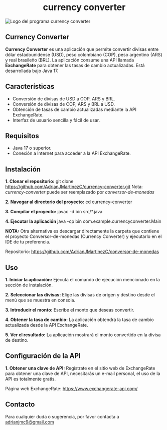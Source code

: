<h1 align="center"> currency converter </h1>

![Logo del programa currency converter](https://github.com/AdrianJMartinezC/conversor-de-monedas/assets/162757382/b7a02ce6-7ec9-4072-b096-05ea18756b95)

## Currency Converter ##

**Currency Converter** es una aplicación que permite convertir divisas entre dólar estadounidense (USD),
peso colombiano (COP), peso argentino (ARS) y real brasileño (BRL). La aplicación consume una API 
llamada **ExchangeRate** para obtener las tasas de cambio actualizadas. Está desarrollada bajo Java 17.

## Características ##

* Conversión de divisas de USD a COP, ARS y BRL.
* Conversión de divisas de COP, ARS y BRL a USD.
* Obtención de tasas de cambio actualizadas mediante la API ExchangeRate.
* Interfaz de usuario sencilla y fácil de usar.

## Requisitos ##

* Java 17 o superior.
* Conexión a Internet para acceder a la API ExchangeRate.

## Instalación ##

**1. Clonar el repositorio:**
    git clone https://github.com/AdrianJMartinezC/currency-converter.git
    Nota: *currency-converter* puede ser reemplazado por *conversor-de-monedas*

**2. Navegar al directorio del proyecto:**
   cd currency-converter
   
**3. Compilar el proyecto:**
   javac -d bin src/*.java

**4. Ejecutar la aplicación**
   java -cp bin com.example.currencyconverter.Main


**NOTA:**
Otra alternativa es descargar directamente la carpeta que contiene el proyecto Conversor-de-monedas 
(Currency Converter) y ejecutarlo en el IDE de tu preferencia.

Repositorio: https://github.com/AdrianJMartinezC/conversor-de-monedas 

## Uso ##

**1. Iniciar la aplicación:**
Ejecuta el comando de ejecución mencionado en la sección de instalación.

**2. Seleccionar las divisas:**
Elige las divisas de origen y destino desde el menú que se muestra en consola.

**3. Introducir el monto:**
Escribe el monto que deseas convertir.

**4. Obtener la tasa de cambio:**
La aplicación obtendrá la tasa de cambio actualizada desde la API ExchangeRate.

**5. Ver el resultado:**
La aplicación mostrará el monto convertido en la divisa de destino.

## Configuración de la API ##

**1. Obtener una clave de API:**
Regístrate en el sitio web de ExchangeRate para obtener una clave de API, necesitarás 
un e-mail personal, el uso de la API es totalmente gratis. 

Página web ExchangeRate:
https://www.exchangerate-api.com/ 

## Contacto ##
Para cualquier duda o sugerencia, por favor contacta a adrianjmc9@gmail.com




